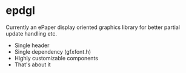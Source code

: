 # epdgl
Currently an ePaper display oriented graphics library for better partial update handling etc.

- Single header
- Single dependency (gfxfont.h)
- Highly customizable components
- That's about it
